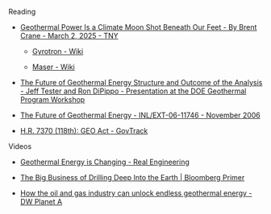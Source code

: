 Reading
* [Geothermal Power Is a Climate Moon Shot Beneath Our Feet - By Brent Crane - March 2, 2025 - TNY](https://www.newyorker.com/news/the-lede/geothermal-power-is-a-climate-moon-shot-beneath-our-feet)

  * [Gyrotron - Wiki](https://en.wikipedia.org/wiki/Gyrotron)
 
  * [Maser - Wiki](https://en.wikipedia.org/wiki/Maser)

* [The Future of Geothermal Energy Structure and Outcome of the Analysis - Jeff Tester and Ron DiPippo - Presentation at the DOE Geothermal Program Workshop](https://www1.eere.energy.gov/geothermal/pdfs/structure_outcome.pdf)

* [The Future of Geothermal Energy - INL/EXT-06-11746 - November 2006](https://energy.mit.edu/wp-content/uploads/2006/11/MITEI-The-Future-of-Geothermal-Energy.pdf)

* [H.R. 7370 (118th): GEO Act - GovTrack](https://www.govtrack.us/congress/bills/118/hr7370)

Videos
* [Geothermal Energy is Changing - Real Engineering](https://youtu.be/b_EoZzE7KJ0?si=-zQiwoQqI0vOdG37)

* [The Big Business of Drilling Deep Into the Earth | Bloomberg Primer](https://youtu.be/xM31ZUv5Bqg?si=oREplTg8-JXNlf7N)

* [How the oil and gas industry can unlock endless geothermal energy - DW Planet A](https://youtu.be/_GCd30CSYa4?si=59Q2NoZhqObrHZ0F)
